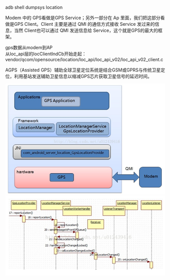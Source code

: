 adb shell dumpsys location  

Modem 中的 GPS看做是GPS Service；另外一部分在 Ap 里面，我们把这部分看做是GPS Client。Client 主要是通过 QMI 的通信方式接收 Service 发过来的信息，当然 Client也可以通过 QMI 发送信息给 Service，这个就是GPS的最大的框架。  

gps数据从modem到AP  
从loc_api层的locClientIndCb开始走起：vendor/qcom/opensource/location/loc_api/loc_api_v02/loc_api_v02_client.c  

AGPS（Assisted GPS）辅助全球卫星定位系统是结合GSM或GPRS与传统卫星定位，利用基站发送辅助卫星信息以缩减GPS芯片获取卫星信号的延迟时间。  

![GPS框架](https://github.com/Meiliaodasi/Prepare/blob/master/image/GPS%E6%A1%86%E6%9E%B6.png?raw=true)
![上报位置](https://github.com/Meiliaodasi/Prepare/blob/master/image/%E4%B8%8A%E6%8A%A5%E4%BD%8D%E7%BD%AE.png?raw=true)
